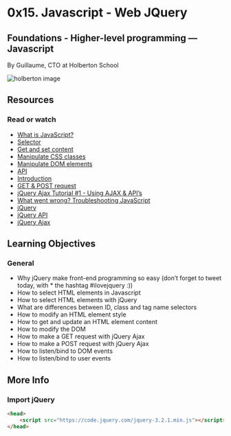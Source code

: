 # 0x15. Javascript - Web JQuery

## Foundations - Higher-level programming ― Javascript

By Guillaume, CTO at Holberton School

![holberton image](https://s3.amazonaws.com/intranet-projects-files/holbertonschool-higher-level_programming+/305/4724718.jpg)

## Resources

### Read or watch

* [What is JavaScript?](https://developer.mozilla.org/en-US/docs/Learn/JavaScript/First_steps/What_is_JavaScript)
* [Selector](https://jquery-tutorial.net/selectors/using-elements-ids-and-classes/)
* [Get and set content](https://jquery-tutorial.net/dom-manipulation/getting-and-setting-content/)
* [Manipulate CSS classes](https://jquery-tutorial.net/dom-manipulation/getting-and-setting-css-classes/)
* [Manipulate DOM elements](https://jquery-tutorial.net/dom-manipulation/the-append-and-prepend-methods/)
* [API](https://oscarotero.com/jquery/)
* [Introduction](https://jquery-tutorial.net/ajax/introduction/)
* [GET & POST request](https://jquery-tutorial.net/ajax/the-get-and-post-methods/)
* [jQuery Ajax Tutorial #1 - Using AJAX & API’s](https://www.youtube.com/watch?v=fEYx8dQr_cQ)
* [What went wrong? Troubleshooting JavaScript](https://developer.mozilla.org/en-US/docs/Learn/JavaScript/First_steps/What_went_wrong)
* [jQuery](https://jquery.com/)
* [jQuery API](https://api.jquery.com/)
* [jQuery Ajax](https://learn.jquery.com/ajax/)

## Learning Objectives

### General

* Why jQuery make front-end programming so easy (don’t forget to tweet today, with * the hashtag #ilovejquery :))
* How to select HTML elements in Javascript
* How to select HTML elements with jQuery
* What are differences between ID, class and tag name selectors
* How to modify an HTML element style
* How to get and update an HTML element content
* How to modify the DOM
* How to make a GET request with jQuery Ajax
* How to make a POST request with jQuery Ajax
* How to listen/bind to DOM events
* How to listen/bind to user events

## More Info

### Import jQuery

```html
<head>
    <script src="https://code.jquery.com/jquery-3.2.1.min.js"></script>
</head>
```
